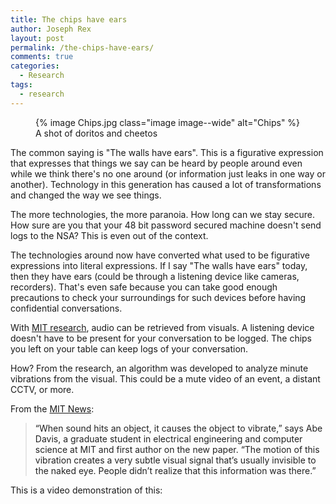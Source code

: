 ```yaml
---
title: The chips have ears
author: Joseph Rex
layout: post
permalink: /the-chips-have-ears/
comments: true
categories:
  - Research
tags:
  - research
---
```

<figure>
  {% image Chips.jpg class="image image--wide" alt="Chips" %}
  <figcaption>A shot of doritos and cheetos</figcaption>
</figure>
The common saying is "The walls have ears". This is a figurative expression that expresses that things we say can be heard by people around even while we think there's no one around (or information just leaks in one way or another). Technology in this generation has caused a lot of transformations and changed the way we see things.
<!--more-->

The more technologies, the more paranoia. How long can we stay secure. How sure are you that your 48 bit password secured machine doesn't send logs to the NSA? This is even out of the context.

The technologies around now have converted what used to be figurative expressions into literal expressions. If I say "The walls have ears" today, then they have ears (could be through a listening device like cameras, recorders). That's even safe because you can take good enough precautions to check your surroundings for such devices before having confidential conversations.

With <a href="http://newsoffice.mit.edu/2014/algorithm-recovers-speech-from-vibrations-0804" target="_blank">MIT research</a>, audio can be retrieved from visuals. A listening device doesn't have to be present for your conversation to be logged. The chips you left on your table can keep logs of your conversation.

How? From the research, an algorithm was developed to analyze minute vibrations from the visual. This could be a mute video of an event, a distant CCTV, or more.

From the <a href="http://newsoffice.mit.edu/2014/algorithm-recovers-speech-from-vibrations-0804" target="_blank">MIT News</a>:

> <span style="color: #222222;">“When sound hits an object, it causes the object to vibrate,” says Abe Davis, a graduate student in electrical engineering and computer science at MIT and first author on the new paper. “The motion of this vibration creates a very subtle visual signal that’s usually invisible to the naked eye. People didn’t realize that this information was there.”</span>

This is a video demonstration of this:

 [1]: http://josephrex.me/wp-content/uploads/2014/08/Chips.jpg
